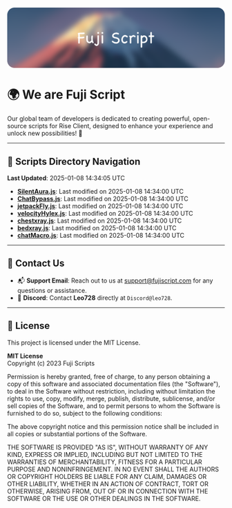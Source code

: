 ![Banner](.github/b.webp)

# 🌍 **We are Fuji Script**

Our global team of developers is dedicated to creating powerful, open-source scripts for Rise Client, designed to enhance your experience and unlock new possibilities! 🌟

---
<!-- SCRIPTS_NAVIGATION_START -->
## 📂 **Scripts Directory Navigation**

**Last Updated**: 2025-01-08 14:34:05 UTC

- **[SilentAura.js](scripts/SilentAura.js)**: Last modified on 2025-01-08 14:34:00 UTC
- **[ChatBypass.js](scripts/ChatBypass.js)**: Last modified on 2025-01-08 14:34:00 UTC
- **[jetpackFly.js](scripts/jetpackFly.js)**: Last modified on 2025-01-08 14:34:00 UTC
- **[velocityHylex.js](scripts/velocityHylex.js)**: Last modified on 2025-01-08 14:34:00 UTC
- **[chestxray.js](scripts/chestxray.js)**: Last modified on 2025-01-08 14:34:00 UTC
- **[bedxray.js](scripts/bedxray.js)**: Last modified on 2025-01-08 14:34:00 UTC
- **[chatMacro.js](scripts/chatMacro.js)**: Last modified on 2025-01-08 14:34:00 UTC

<!-- SCRIPTS_NAVIGATION_END -->

---

## 💬 **Contact Us**  
- 📬 **Support Email**: Reach out to us at [support@fujiscript.com](mailto:support@fujiscript.com) for any questions or assistance.  
- 💬 **Discord**: Contact **Leo728** directly at `Discord@leo728`.

---

## 📜 **License**

This project is licensed under the MIT License.  

**MIT License**  
Copyright (c) 2023 Fuji Scripts  

Permission is hereby granted, free of charge, to any person obtaining a copy of this software and associated documentation files (the "Software"), to deal in the Software without restriction, including without limitation the rights to use, copy, modify, merge, publish, distribute, sublicense, and/or sell copies of the Software, and to permit persons to whom the Software is furnished to do so, subject to the following conditions:  

The above copyright notice and this permission notice shall be included in all copies or substantial portions of the Software.  

THE SOFTWARE IS PROVIDED "AS IS", WITHOUT WARRANTY OF ANY KIND, EXPRESS OR IMPLIED, INCLUDING BUT NOT LIMITED TO THE WARRANTIES OF MERCHANTABILITY, FITNESS FOR A PARTICULAR PURPOSE AND NONINFRINGEMENT. IN NO EVENT SHALL THE AUTHORS OR COPYRIGHT HOLDERS BE LIABLE FOR ANY CLAIM, DAMAGES OR OTHER LIABILITY, WHETHER IN AN ACTION OF CONTRACT, TORT OR OTHERWISE, ARISING FROM, OUT OF OR IN CONNECTION WITH THE SOFTWARE OR THE USE OR OTHER DEALINGS IN THE SOFTWARE.  
